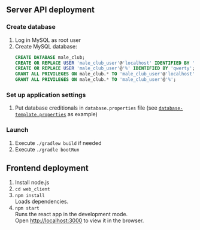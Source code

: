 ## Server API deployment
### Create database
1. Log in MySQL as root user
2. Create MySQL database:
    ```sql
    CREATE DATABASE male_club;
    CREATE OR REPLACE USER 'male_club_user'@'localhost' IDENTIFIED BY 'qwerty';
    CREATE OR REPLACE USER 'male_club_user'@'%' IDENTIFIED BY 'qwerty';
    GRANT ALL PRIVILEGES ON male_club.* TO 'male_club_user'@'localhost';
    GRANT ALL PRIVILEGES ON male_club.* TO 'male_club_user'@'%';
    ```
### Set up application settings
1. Put database creditionals in ```database.properties``` file 
(see [```database-template.properties```](server/src/main/resources/config/db/database-template.properties)
as example)
### Launch
1. Execute ```./gradlew build``` if needed
2. Execute ```./gradle bootRun```

## Frontend deployment
1. Install node.js
2. ```cd web_client```
3. ```npm install```\
   Loads dependencies.
4. ```npm start```\
   Runs the react app in the development mode.\
   Open [http://localhost:3000](http://localhost:3000) to view it in the browser.
